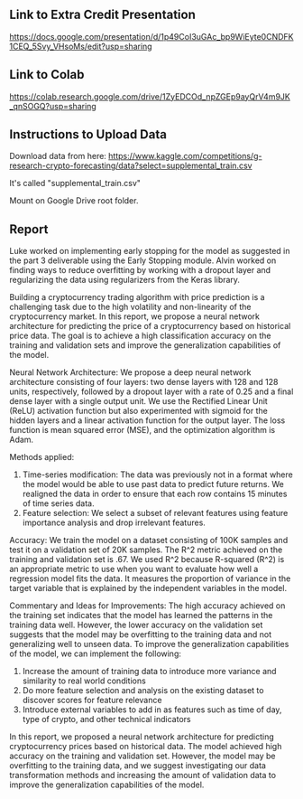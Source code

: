 ## Link to Extra Credit Presentation
https://docs.google.com/presentation/d/1p49CoI3uGAc_bp9WiEyte0CNDFK1CEQ_5Svy_VHsoMs/edit?usp=sharing

## Link to Colab
https://colab.research.google.com/drive/1ZyEDCOd_npZGEp9ayQrV4m9JK_qnSOGQ?usp=sharing

## Instructions to Upload Data
Download data from here: https://www.kaggle.com/competitions/g-research-crypto-forecasting/data?select=supplemental_train.csv

It's called "supplemental_train.csv"

Mount on Google Drive root folder. 

## Report
Luke worked on implementing early stopping for the model as suggested in the part 3 deliverable using the Early Stopping module. Alvin worked on finding ways to reduce overfitting by working with a dropout layer and regularizing the data using regularizers from the Keras library. 

Building a cryptocurrency trading algorithm with price prediction is a challenging task due to the high volatility and non-linearity of the cryptocurrency market. In this report, we propose a neural network architecture for predicting the price of a cryptocurrency based on historical price data. The goal is to achieve a high classification accuracy on the training and validation sets and improve the generalization capabilities of the model.

Neural Network Architecture: We propose a deep neural network architecture consisting of four layers: two dense layers with 128 and 128 units, respectively, followed by a dropout layer with a rate of 0.25 and a final dense layer with a single output unit. We use the Rectified Linear Unit (ReLU) activation function but also experimented with sigmoid for the hidden layers and a linear activation function for the output layer. The loss function is mean squared error (MSE), and the optimization algorithm is Adam. 

Methods applied:
1. Time-series modification: The data was previously not in a format where the model would be able to use past data to predict future returns. We realigned the data in order to ensure that each row contains 15 minutes of time series data. 
2. Feature selection: We select a subset of relevant features using feature importance analysis and drop irrelevant features.

Accuracy: We train the model on a dataset consisting of 100K samples and test it on a validation set of 20K samples. The R^2 metric achieved on the training and validation set is .67. We used R^2 because R-squared (R^2) is an appropriate metric to use when you want to evaluate how well a regression model fits the data. It measures the proportion of variance in the target variable that is explained by the independent variables in the model.

Commentary and Ideas for Improvements: The high accuracy achieved on the training set indicates that the model has learned the patterns in the training data well. However, the lower accuracy on the validation set suggests that the model may be overfitting to the training data and not generalizing well to unseen data.
To improve the generalization capabilities of the model, we can implement the following:
1. Increase the amount of training data to introduce more variance and similarity to real world conditions
2. Do more feature selection and analysis on the existing dataset to discover scores for feature relevance
3. Introduce external variables to add in as features such as time of day, type of crypto, and other technical indicators

In this report, we proposed a neural network architecture for predicting cryptocurrency prices based on historical data. The model achieved high accuracy on the training and validation set. However, the model may be overfitting to the training data, and we suggest investigating our data transformation methods and increasing the amount of validation data to improve the generalization capabilities of the model. 
